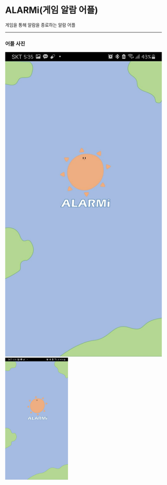 # ALARMi(게임 알람 어플)
게임을 통해 알람을 종료하는 알람 어플

---
### 어플 사진
![시작화면](./image/start.jpg)
<img src = "./image/start.jpg" width="40%">
